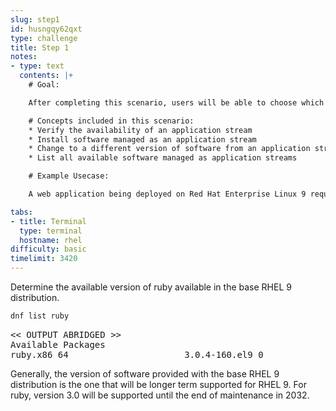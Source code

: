 ```yaml
---
slug: step1
id: husngqy62qxt
type: challenge
title: Step 1
notes:
- type: text
  contents: |+
    # Goal:

    After completing this scenario, users will be able to choose which version of a software package is enabled on a system from an application stream.

    # Concepts included in this scenario:
    * Verify the availability of an application stream
    * Install software managed as an application stream
    * Change to a different version of software from an application stream
    * List all available software managed as application streams

    # Example Usecase:

    A web application being deployed on Red Hat Enterprise Linux 9 requires ruby version 3.0.  Later, the application is updated and requires ruby version 3.1 be available on the machine.

tabs:
- title: Terminal
  type: terminal
  hostname: rhel
difficulty: basic
timelimit: 3420
---
```

Determine the available version of ruby available in the base RHEL 9 distribution.

```bash
dnf list ruby
```

<pre class=file>
<< OUTPUT ABRIDGED >>
Available Packages
ruby.x86_64                      3.0.4-160.el9_0                      rhel-9-for-x86_64-appstream-rpms
</pre>

Generally, the version of software provided with the base RHEL 9 distribution is the one that will be longer term supported for RHEL 9. For ruby, version 3.0 will be supported until the end of maintenance in 2032.

